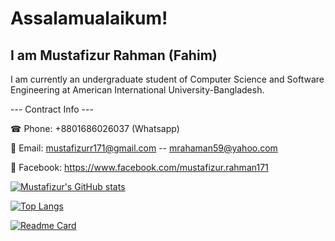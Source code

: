 # Assalamualaikum! 

## I am Mustafizur Rahman (Fahim)

I am currently an undergraduate student of Computer Science and Software Engineering at American International University-Bangladesh.

--- Contract Info ---

☎ Phone: +8801686026037 (Whatsapp)

📨 Email: mustafizurr171@gmail.com -- mrahaman59@yahoo.com

📲 Facebook: https://www.facebook.com/mustafizur.rahman171 

[![Mustafizur's GitHub stats](https://github-readme-stats.vercel.app/api?username=fahim59&show_icons=true&theme=onedark&count_private=true)](https://github.com/fahim59/github-readme-stats)

[![Top Langs](https://github-readme-stats.vercel.app/api/top-langs/?username=fahim59&show_icons=true&theme=onedark&count_private=true&layout=compact)](https://github.com/fahim59/github-readme-stats)

[![Readme Card](https://github-readme-stats.vercel.app/api/pin/?username=fahim59&repo=github-readme-stats)](https://github.com/fahim59/github-readme-stats)
